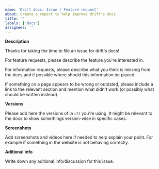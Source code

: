 ```yaml
---
name: 'Drift docs: Issue / Feature request'
about: Create a report to help improve drift's docs
title: ''
labels: ['docs']
assignees: ''
---
```


**Description**

Thanks for taking the time to file an issue for drift's docs!

For feature requests, please describe the feature you're interested in.

For information requests, please describe what you think is missing from
the docs and if possible where should this information be placed.

If something on a page appears to be wrong or outdated, please include a link to
the relevant section and mention what didn't work (or possibly what should be
written instead).

**Versions**

Please add here the versions of `drift` you're using. It might be relevant to the docs to show somethings version-wise in specific cases.

**Screenshots**

Add screenshots and videos here if needed to help explain your point. For example if something in the website is not behaving correctly.

**Aditional info**

Write down any aditional info/discussion for this issue.
